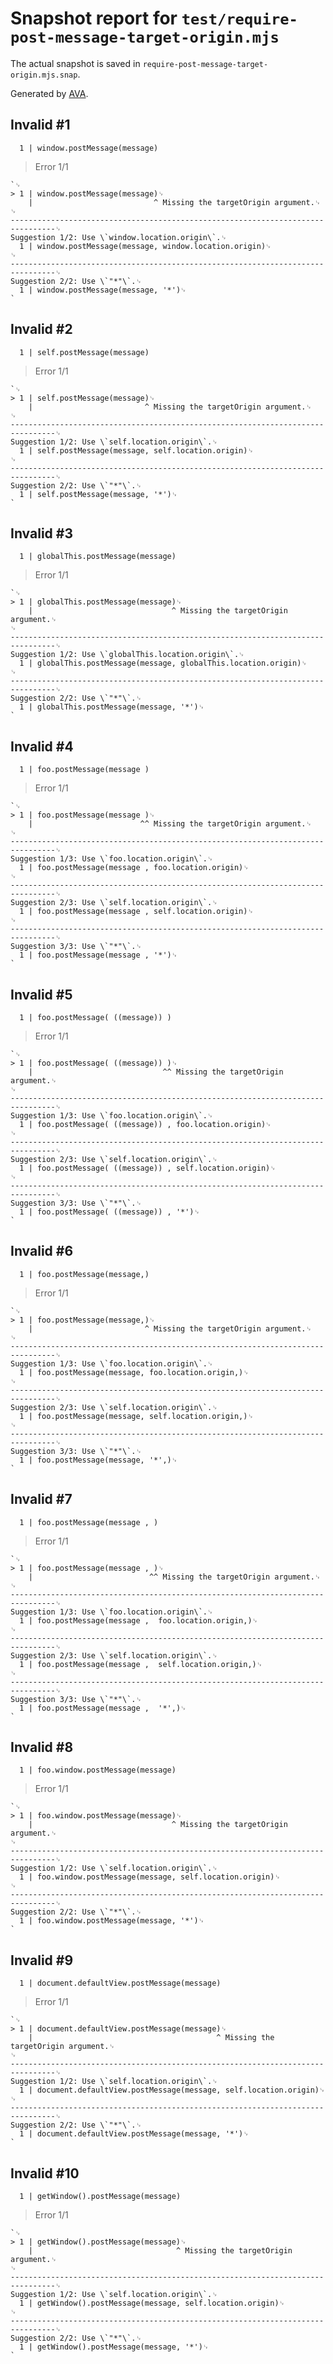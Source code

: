 # Snapshot report for `test/require-post-message-target-origin.mjs`

The actual snapshot is saved in `require-post-message-target-origin.mjs.snap`.

Generated by [AVA](https://avajs.dev).

## Invalid #1
      1 | window.postMessage(message)

> Error 1/1

    `␊
    > 1 | window.postMessage(message)␊
        |                           ^ Missing the targetOrigin argument.␊
    ␊
    --------------------------------------------------------------------------------␊
    Suggestion 1/2: Use \`window.location.origin\`.␊
      1 | window.postMessage(message, window.location.origin)␊
    ␊
    --------------------------------------------------------------------------------␊
    Suggestion 2/2: Use \`"*"\`.␊
      1 | window.postMessage(message, '*')␊
    `

## Invalid #2
      1 | self.postMessage(message)

> Error 1/1

    `␊
    > 1 | self.postMessage(message)␊
        |                         ^ Missing the targetOrigin argument.␊
    ␊
    --------------------------------------------------------------------------------␊
    Suggestion 1/2: Use \`self.location.origin\`.␊
      1 | self.postMessage(message, self.location.origin)␊
    ␊
    --------------------------------------------------------------------------------␊
    Suggestion 2/2: Use \`"*"\`.␊
      1 | self.postMessage(message, '*')␊
    `

## Invalid #3
      1 | globalThis.postMessage(message)

> Error 1/1

    `␊
    > 1 | globalThis.postMessage(message)␊
        |                               ^ Missing the targetOrigin argument.␊
    ␊
    --------------------------------------------------------------------------------␊
    Suggestion 1/2: Use \`globalThis.location.origin\`.␊
      1 | globalThis.postMessage(message, globalThis.location.origin)␊
    ␊
    --------------------------------------------------------------------------------␊
    Suggestion 2/2: Use \`"*"\`.␊
      1 | globalThis.postMessage(message, '*')␊
    `

## Invalid #4
      1 | foo.postMessage(message )

> Error 1/1

    `␊
    > 1 | foo.postMessage(message )␊
        |                        ^^ Missing the targetOrigin argument.␊
    ␊
    --------------------------------------------------------------------------------␊
    Suggestion 1/3: Use \`foo.location.origin\`.␊
      1 | foo.postMessage(message , foo.location.origin)␊
    ␊
    --------------------------------------------------------------------------------␊
    Suggestion 2/3: Use \`self.location.origin\`.␊
      1 | foo.postMessage(message , self.location.origin)␊
    ␊
    --------------------------------------------------------------------------------␊
    Suggestion 3/3: Use \`"*"\`.␊
      1 | foo.postMessage(message , '*')␊
    `

## Invalid #5
      1 | foo.postMessage( ((message)) )

> Error 1/1

    `␊
    > 1 | foo.postMessage( ((message)) )␊
        |                             ^^ Missing the targetOrigin argument.␊
    ␊
    --------------------------------------------------------------------------------␊
    Suggestion 1/3: Use \`foo.location.origin\`.␊
      1 | foo.postMessage( ((message)) , foo.location.origin)␊
    ␊
    --------------------------------------------------------------------------------␊
    Suggestion 2/3: Use \`self.location.origin\`.␊
      1 | foo.postMessage( ((message)) , self.location.origin)␊
    ␊
    --------------------------------------------------------------------------------␊
    Suggestion 3/3: Use \`"*"\`.␊
      1 | foo.postMessage( ((message)) , '*')␊
    `

## Invalid #6
      1 | foo.postMessage(message,)

> Error 1/1

    `␊
    > 1 | foo.postMessage(message,)␊
        |                         ^ Missing the targetOrigin argument.␊
    ␊
    --------------------------------------------------------------------------------␊
    Suggestion 1/3: Use \`foo.location.origin\`.␊
      1 | foo.postMessage(message, foo.location.origin,)␊
    ␊
    --------------------------------------------------------------------------------␊
    Suggestion 2/3: Use \`self.location.origin\`.␊
      1 | foo.postMessage(message, self.location.origin,)␊
    ␊
    --------------------------------------------------------------------------------␊
    Suggestion 3/3: Use \`"*"\`.␊
      1 | foo.postMessage(message, '*',)␊
    `

## Invalid #7
      1 | foo.postMessage(message , )

> Error 1/1

    `␊
    > 1 | foo.postMessage(message , )␊
        |                          ^^ Missing the targetOrigin argument.␊
    ␊
    --------------------------------------------------------------------------------␊
    Suggestion 1/3: Use \`foo.location.origin\`.␊
      1 | foo.postMessage(message ,  foo.location.origin,)␊
    ␊
    --------------------------------------------------------------------------------␊
    Suggestion 2/3: Use \`self.location.origin\`.␊
      1 | foo.postMessage(message ,  self.location.origin,)␊
    ␊
    --------------------------------------------------------------------------------␊
    Suggestion 3/3: Use \`"*"\`.␊
      1 | foo.postMessage(message ,  '*',)␊
    `

## Invalid #8
      1 | foo.window.postMessage(message)

> Error 1/1

    `␊
    > 1 | foo.window.postMessage(message)␊
        |                               ^ Missing the targetOrigin argument.␊
    ␊
    --------------------------------------------------------------------------------␊
    Suggestion 1/2: Use \`self.location.origin\`.␊
      1 | foo.window.postMessage(message, self.location.origin)␊
    ␊
    --------------------------------------------------------------------------------␊
    Suggestion 2/2: Use \`"*"\`.␊
      1 | foo.window.postMessage(message, '*')␊
    `

## Invalid #9
      1 | document.defaultView.postMessage(message)

> Error 1/1

    `␊
    > 1 | document.defaultView.postMessage(message)␊
        |                                         ^ Missing the targetOrigin argument.␊
    ␊
    --------------------------------------------------------------------------------␊
    Suggestion 1/2: Use \`self.location.origin\`.␊
      1 | document.defaultView.postMessage(message, self.location.origin)␊
    ␊
    --------------------------------------------------------------------------------␊
    Suggestion 2/2: Use \`"*"\`.␊
      1 | document.defaultView.postMessage(message, '*')␊
    `

## Invalid #10
      1 | getWindow().postMessage(message)

> Error 1/1

    `␊
    > 1 | getWindow().postMessage(message)␊
        |                                ^ Missing the targetOrigin argument.␊
    ␊
    --------------------------------------------------------------------------------␊
    Suggestion 1/2: Use \`self.location.origin\`.␊
      1 | getWindow().postMessage(message, self.location.origin)␊
    ␊
    --------------------------------------------------------------------------------␊
    Suggestion 2/2: Use \`"*"\`.␊
      1 | getWindow().postMessage(message, '*')␊
    `
